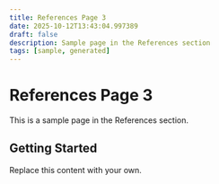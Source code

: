 ```yaml
---
title: References Page 3
date: 2025-10-12T13:43:04.997389
draft: false
description: Sample page in the References section
tags: [sample, generated]
---
```


# References Page 3

This is a sample page in the References section.

## Getting Started

Replace this content with your own.

<!-- TODO: Replace this sample content -->
